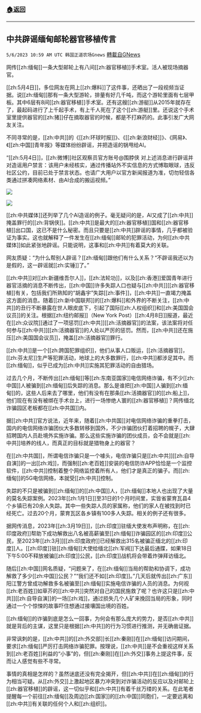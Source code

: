 ###  [:house:返回](README.md)
---


## 中共辟谣缅甸邮轮器官移植传言
`5/6/2023 10:59 AM UTC 韩国正道农场Gnews` [轉載自GNews](https://gnews.org/articles/1279787)

网传[[zh:缅甸]]一条大型邮轮上有八间[[zh:器官移植]]手术室。活人被现场摘器官。

[[zh:5月4日]]，多位网友在网上[[zh:爆料]]了这件事，还晒出了一段视频当证据。说[[zh:缅甸]]那有一条大型游轮，排量有好几千吨，而这个游轮里面有七层甲板。其中6层有8间[[zh:器官移植]]手术室。还有这艘[[zh:游艇]]从2015年就存在了，最起码进行了上千起手术，有上千人死在了这个[[zh:游艇]]里。还说这个手术室里提供器官的[[zh:猪]]仔在摘取器官的时候，都是不打麻药的。此事引发广大网友关注。

不同寻常的是，[[zh:中共]]的《[[zh:环球时报]]》、《[[zh:新浪财经]]》、《网易》、《[[zh:中国]]青年报》等媒体纷纷辟谣，并把造谣的锅甩给AI。

“[[zh:5月4日]]，[[zh:微博]]社区观察员官方账号@围脖侠 对上述消息进行辟谣并对造谣用户禁言：该用户未经核实，通过传播站外不实信息的方式博取眼球，违反社区公约，目前已处于禁言状态。也请广大用户以官方新闻报道为准，切勿轻信各类通过拼凑网络素材、由AI合成的搬运视频。”

![](https://i.imgur.com/VHX1kiv.png)

![](https://i.imgur.com/rDJL2U4.png)

[[zh:中共媒体]]还列举了几个AI造谣的例子。毫无疑问的是，AI又成了[[zh:中共]]掩盖罪行的[[zh:背锅侠]]。[[zh:中共]]是最大的[[zh:器官移植]]国和[[zh:器官移植]]出口国，这已不是什么秘密。而且只要是[[zh:中共]]辟谣的事情，几乎都被验证为事实。这也就解释了一件发生在[[zh:缅甸]]邮轮的犯罪活动，为何[[zh:中共媒体]]如此紧张地辟谣。只能说明，这事和[[zh:中共]]有着莫大的关联。

网友质疑：“为什么帮别人辟谣？[[zh:缅甸]]跟他们有什么关系？“不辟谣我还以为是假的，这一辟谣就[[zh:实锤]]了。”

[[zh:中共]]对[[zh:新疆维吾尔人]]，[[zh:法轮功]]，以及[[zh:香港]]爱国青年进行器官活摘的消息不断传出，[[zh:中国]]许多失踪人口也疑与[[zh:中共]][[zh:器官移植]]有关，包括我们所熟知的“胡鑫宇”失踪[[zh:事件]]，[[zh:中共]]一直竭力掩盖这方面的消息。随着[[zh:新中国联邦]]的[[zh:爆料]]和外界的不断关注，[[zh:中共]]的丑行不断暴露在世人眼皮底下，引起了国际[[zh:人权组织]]和[[zh:美国国会议员]]的关注。根据[[zh:纽约邮报]]（New York Post）[[zh:4月8日]]报道，最近在[[zh:众议院]]通过了一项惩罚[[zh:中共]][[zh:活摘器官]]的法案，该法案将对任何参与[[zh:中共]][[zh:活摘器官]]的人处以严厉的惩罚。然而，[[zh:中共]]还在施压[[zh:美国国会议员]]，掩盖[[zh:活摘器官]]罪行。

[[zh:中共]]是一个[[zh:跨国犯罪组织]]，他们从事人口贩运，[[zh:活摘器官]]，[[zh:芬太尼]]生产等犯罪活动，地球上的大多数罪行，[[zh:中共]]都涉足其中。而[[zh:缅甸]]，似乎已成为[[zh:中共]]实施其犯罪活动的自由猎场。

过去几个月，不断传出[[zh:缅甸]]等[[zh:东南亚国家]]电信网络诈骗，有不少[[zh:中国]]人被骗到[[zh:缅甸]]后失踪的消息。那么是谁把[[zh:中国]]人骗到[[zh:缅甸]]的，这些人后来去了哪里，他们有没有在那条[[zh:活摘器官]]的[[zh:船上]]，他们现在有没有被绑在手术台上，进行一场惨绝人寰的[[zh:器官移植]]？网传缅北诈骗园区老板都在[[zh:中共国]]内。

据[[zh:中共]]官方说法，近年来，随着[[zh:中共国]]对电信网络诈骗的重拳打击，国内的电信网络诈骗团伙大多数转移到国外，不少诈骗团伙打着招聘的幌子，大肆招聘国内人员赴境外实施诈骗。那么这些实施诈骗的团伙成员，会不会就是[[zh:中共]]培养的线人，而真正的目标就是猎物身上的器官？

在[[zh:中共国]]，所谓电信诈骗只是一个噱头，电信诈骗只是[[zh:中共]][[zh:自导自演]]的一出[[zh:戏]]，而强制[[zh:老百姓]]安装的电信防诈APP恰恰是一个监控软件，[[zh:中共]]控制着整个网络监控着所有人，他们才是真正的骗子。而[[zh:缅甸]]的5G电信网络，本就受[[zh:中共]]控制。

失踪的不只是被骗到[[zh:缅甸]]的[[zh:中国]]人，[[zh:缅甸]]本地人也出现了大量的莫名失踪案例。2023年[[zh:1月1日]]至31日的1个月时间里，实皆省蒙育瓦县4个乡镇已有20余人失踪。其中一些失踪人员的家属称，他们的家人在被找到时已经死亡。过去20个月，蒙育瓦区各乡镇有100多人失踪。相关的例子还有很多。

据网传消息，2023年[[zh:3月19日]]，[[zh:印度]]驻缅大使发布声明称，在[[zh:印度政府]]帮助下成功解救出八名被高薪骗至[[zh:缅甸]]诈骗园区的[[zh:印度]]公民，至2023年[[zh:3月]][[zh:印度政府]]已经解救出315名被骗正缅北的[[zh:印度]]人。[[zh:印度]]驻[[zh:缅甸]]大使给缅北[[zh:军阀]]下达最后通牒，如果18日下午5:00不释放被骗[[zh:印度]]公民，[[zh:印度]]战机将会带着炸弹拜访缅北。

随后[[zh:中国]]网名质疑，“问题来了，在[[zh:缅甸]]当局的帮助和协调下，成功解救了多少[[zh:中国]]公民？”“我们还不如[[zh:印度]]。”几天后就传出[[zh:广东]]阳江警方曾成功解救多名被骗至[[zh:缅甸]]实施电信诈骗的人员的消息。为何视[[zh:老百姓]]如草芥的[[zh:中共]]突然对自己的国民施救了呢？也许这只是[[zh:中共]][[zh:自导自演]]的一场[[zh:戏]]，通过损失几个人矿来挽回当局的形象，同时通过一个个惊悚的故事吓住想通过接壤国出境的百姓。

[[zh:缅甸]]的诈骗到底是怎么一回事，为何会有那么庞大的势力，是否[[zh:中共]]就是背后的主谋，这里只是根据[[zh:中共]]的行为习惯进行推测，并无确凿证据。

非常讽刺的是，[[zh:中共]]的[[zh:外交部]]长[[zh:秦刚]]在[[zh:缅甸]]访问期间，要求[[zh:缅甸]]严厉打击网络诈骗犯罪。按理说，[[zh:中共]]是不会重视这样关系到[[zh:老百姓]]利益的“小事”的，但[[zh:秦刚]]在[[zh:外交]]事务上提这件事，反而让人感觉有些不寻常。

事情的真相是怎样的？虽然谜底还没有完全揭开，但[[zh:中共]]在[[zh:缅甸]]的行为相当可疑。从[[zh:外交]]上激起地区暴力冲突到对诈骗活动的反应以及对邮轮上[[zh:器官移植]]的辟谣，这一切似乎和[[zh:中共]]有着千丝万缕的关系。在此笔者提醒每一个前往[[zh:缅甸]]及周边[[zh:国家]]的[[zh:中国]]同胞们，一定要远离和[[zh:中共]]有关联的任何个人和[[zh:组织]]。
